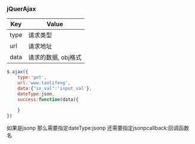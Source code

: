### jQuerAjax
| Key| Value|
| ------------- | ------------- |
| type| 请求类型 |
| url| 请求地址 |
| data | 请求的数据, obj格式 |



```js
$.ajax({
	type:'get',
	url:'www.taolifeng',
	data:{"in_val":'input_val'},
	dateType:json,
	success:function(data){
		
	}
})
```
如果是jsonp 那么需要指定dateType:jsonp
还需要指定jsonpcallback:回调函数名